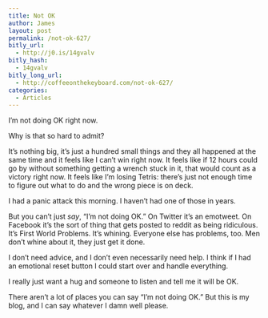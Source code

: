 ```yaml
---
title: Not OK
author: James
layout: post
permalink: /not-ok-627/
bitly_url:
  - http://j0.is/14gvalv
bitly_hash:
  - 14gvalv
bitly_long_url:
  - http://coffeeonthekeyboard.com/not-ok-627/
categories:
  - Articles
---
```

I&#8217;m not doing OK right now.

Why is that so hard to admit?

It&#8217;s nothing big, it&#8217;s just a hundred small things and they all happened at the same time and it feels like I can&#8217;t win right now. It feels like if 12 hours could go by without something getting a wrench stuck in it, that would count as a victory right now. It feels like I&#8217;m losing Tetris: there&#8217;s just not enough time to figure out what to do and the wrong piece is on deck.

I had a panic attack this morning. I haven&#8217;t had one of those in years.

But you can&#8217;t just *say*, &#8220;I&#8217;m not doing OK.&#8221; On Twitter it&#8217;s an emotweet. On Facebook it&#8217;s the sort of thing that gets posted to reddit as being ridiculous. It&#8217;s First World Problems. It&#8217;s whining. Everyone else has problems, too. Men don&#8217;t whine about it, they just get it done.

I don&#8217;t need advice, and I don&#8217;t even necessarily need help. I think if I had an emotional reset button I could start over and handle everything.

I really just want a hug and someone to listen and tell me it will be OK.

There aren&#8217;t a lot of places you can say &#8220;I&#8217;m not doing OK.&#8221; But this is my blog, and I can say whatever I damn well please.
